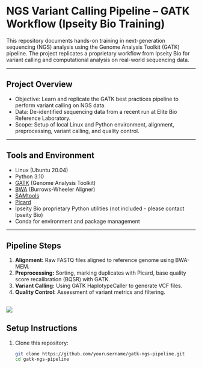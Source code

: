 # NGS Variant Calling Pipeline – GATK Workflow (Ipseity Bio Training)

This repository documents hands-on training in next-generation sequencing (NGS) analysis using the Genome Analysis Toolkit (GATK) pipeline. The project replicates a proprietary workflow from Ipseity Bio for variant calling and computational analysis on real-world sequencing data.

---

## Project Overview

- Objective: Learn and replicate the GATK best practices pipeline to perform variant calling on NGS data.  
- Data: De-identified sequencing data from a recent run at Elite Bio Reference Laboratory.  
- Scope: Setup of local Linux and Python environment, alignment, preprocessing, variant calling, and quality control.

---

## Tools and Environment

- Linux (Ubuntu 20.04)  
- Python 3.10  
- [GATK](https://gatk.broadinstitute.org/hc/en-us) (Genome Analysis Toolkit)  
- [BWA](http://bio-bwa.sourceforge.net/) (Burrows-Wheeler Aligner)  
- [SAMtools](http://www.htslib.org/)  
- [Picard](https://broadinstitute.github.io/picard/)  
- Ipseity Bio proprietary Python utilities (not included - please contact Ipseity Bio)  
- Conda for environment and package management

---

## Pipeline Steps

1. **Alignment:** Raw FASTQ files aligned to reference genome using BWA-MEM.  
2. **Preprocessing:** Sorting, marking duplicates with Picard, base quality score recalibration (BQSR) with GATK.  
3. **Variant Calling:** Using GATK HaplotypeCaller to generate VCF files.  
4. **Quality Control:** Assessment of variant metrics and filtering.

![](https://media.springernature.com/m685/springer-static/image/art%3A10.1038%2Fhdy.2016.102/MediaObjects/41437_2017_Article_BFhdy2016102_Fig1_HTML.jpg)
---

## Setup Instructions

1. Clone this repository:

   ```bash
   git clone https://github.com/yourusername/gatk-ngs-pipeline.git
   cd gatk-ngs-pipeline
